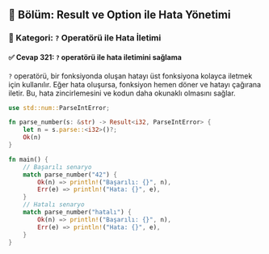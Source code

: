 ## 📘 Bölüm: Result ve Option ile Hata Yönetimi  
### 🔹 Kategori: `?` Operatörü ile Hata İletimi  
#### ✅ Cevap 321: `?` operatörü ile hata iletimini sağlama

`?` operatörü, bir fonksiyonda oluşan hatayı üst fonksiyona kolayca iletmek için kullanılır. Eğer hata oluşursa, fonksiyon hemen döner ve hatayı çağırana iletir. Bu, hata zincirlemesini ve kodun daha okunaklı olmasını sağlar.

```rust
use std::num::ParseIntError;

fn parse_number(s: &str) -> Result<i32, ParseIntError> {
    let n = s.parse::<i32>()?;
    Ok(n)
}

fn main() {
    // Başarılı senaryo
    match parse_number("42") {
        Ok(n) => println!("Başarılı: {}", n),
        Err(e) => println!("Hata: {}", e),
    }
    // Hatalı senaryo
    match parse_number("hatalı") {
        Ok(n) => println!("Başarılı: {}", n),
        Err(e) => println!("Hata: {}", e),
    }
}
```
